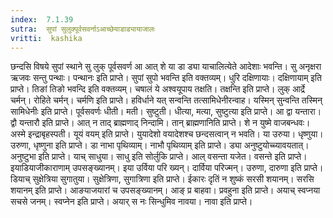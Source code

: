 ```yaml
---
index:  7.1.39
sutra:  सुपां सुलुक्पूर्वसवर्नाऽआच्छेयाडाड्यायाजालः
vritti:  kashika 
---
```


छन्दसि विषये सुपां स्थाने सु लुक् पूर्वसवर्ण आ आत् शे या डा ड्या याचालित्येते आदेशाः भवन्ति। सु अनृक्षरा ऋजवः सन्तु पन्थाः। पन्थानः इति प्राप्ते। सुपां सुपो भवन्ति इति वक्तव्यम्। धुरि दक्षिणायाः। दक्षिणायाम् इति प्राप्ते। तिङां तिङो भवन्दि इति वक्तव्यम्। चषालं ये अश्वयूपाय तक्षति। तक्षन्ति इति प्राप्ते। लुक् आर्द्रे चर्मन्। रोहिते चर्मन्। चर्मणि इति प्राप्ते। हविर्धाने यत् सन्वन्ति तत्सामिधेनीरन्वाह। यस्मिन् सुन्वन्ति तस्मिन् सामिधेनीः इति प्राप्ते। पूर्वसवर्णः धीती। मती। सुष्टुती। धीत्या, मत्या, सुष्टुत्या इति प्राप्ते। आ द्वा यन्तारा। द्वौ यन्तारौ इति प्राप्ते। आत् न ताद् ब्राह्मणाद् निन्दामि। तान् ब्राह्मणानिति प्राप्ते। शे न युष्मे वाजबन्धवः। अस्मे इन्द्राबृहस्पती। यूयं वयम् इति प्राप्ते। युयादेशो वयादेशश्च छन्दसत्वान् न भवति। या उरुया। धृष्णुया। उरुणा, धृष्णुना इति प्राप्ते। डा नाभा पृथिव्याम्। नाभौ पृथिव्याम् इति प्राप्ते। ड्या अनुष्टुयोच्च्यावयतात्। अनुष्टुभा इति प्राप्ते। याच् साधुया। साधु इति सोर्लुकि प्राप्ते। आल् वसन्ता यजेत। वसन्ते इति प्राप्ते। इयाडियाजीकाराणाम् उपसङ्ख्यानम्। इया उर्विया परि ख्यन्। दार्विया परिज्मन्। उरुणा, दारुणा इति प्राप्ते। डियाच् सुक्षेत्रिया सुगातुया। सुक्षेत्रिणा, सुगात्रिणा इति प्राप्ते। ईकारः दृतिं न शुष्कं सरसी शयानम्। सरसि शयानम् इति प्राप्ते। आङयाजयारां च उपसङ्ख्यानम्। आङ् प्र बाहवा। प्रवहुना इति प्राप्ते। अयाच् स्वप्नया सचसे जनम्। स्वप्नेन इति प्राप्ते। अयार् स नः सिन्धुमिव नावया। नावा इति प्राप्ते।

